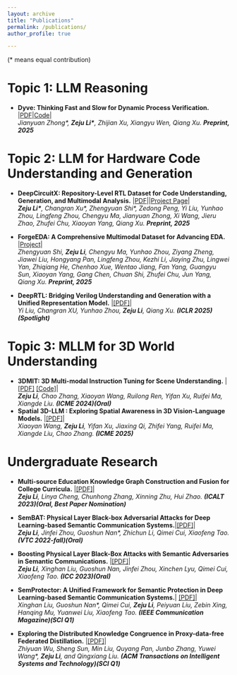```yaml
---
layout: archive
title: "Publications"
permalink: /publications/
author_profile: true

---
```

(* means equal contribution)
# **Topic 1: LLM Reasoning**
- **Dyve: Thinking Fast and Slow for Dynamic Process Verification.**  |[PDF](https://arxiv.org/abs/2502.11157)|[Code](https://github.com/staymylove/Dyve)| <br>
  <tiny><em>Jianyuan Zhong*, <strong>Zeju Li*</strong>, Zhijian Xu, Xiangyu Wen, Qiang Xu.</em></tiny>
  <tiny><em><strong>Preprint, 2025</strong></em></tiny>

# **Topic 2: LLM for Hardware Code Understanding and Generation**
- **DeepCircuitX: Repository-Level RTL Dataset for Code Understanding, Generation, and Multimodal Analysis.**  |[PDF](https://arxiv.org/abs/2502.18297)||[Project Page](https://zeju.gitbook.io/lcm-team)| <br>
  <tiny><em><strong>Zeju Li*</strong>, Changran Xu*, Zhengyuan Shi*, Zedong Peng, Yi Liu, Yunhao Zhou, Lingfeng Zhou, Chengyu Ma, Jianyuan Zhong, Xi Wang, Jieru Zhao, Zhufei Chu, Xiaoyan Yang, Qiang Xu.</em></tiny>
  <tiny><em><strong>Preprint, 2025</strong></em></tiny>

- **ForgeEDA: A Comprehensive Multimodal Dataset for Advancing EDA.**  |[Project](https://zeju.gitbook.io/lcm-team/forgeeda)| <br>
  <tiny><em>Zhengyuan Shi, <strong>Zeju Li</strong>, Chengyu Ma, Yunhao Zhou, Ziyang Zheng, Jiawei Liu, Hongyang Pan, Lingfeng Zhou, Kezhi Li, Jiaying Zhu, Lingwei Yan, Zhiqiang He, Chenhao Xue, Wentao Jiang, Fan Yang, Guangyu Sun, Xiaoyan Yang, Gang Chen, Chuan Shi, Zhufei Chu, Jun Yang, Qiang Xu. </em></tiny>
  <tiny><em><strong>Preprint, 2025</strong></em></tiny>

- **DeepRTL: Bridging Verilog Understanding and Generation with a Unified Representation Model.**  |[[PDF]](https://openreview.net/forum?id=2hcfoCHKoB)| <br>
  <tiny><em>Yi Liu, Changran XU, Yunhao Zhou, <strong>Zeju Li</strong>, Qiang Xu. </em></tiny>
  <tiny><em><strong>(ICLR 2025)(Spotlight)</strong></em></tiny>

  
# **Topic 3: MLLM for 3D World Understanding**

- **3DMIT: 3D Multi-modal Instruction Tuning for Scene Understanding.**  |[[PDF]](https://arxiv.org/abs/2401.03201) [[Code]](https://github.com/staymylove/3DMIT)| <br>
  <tiny><em><strong>Zeju Li</strong>, Chao Zhang, Xiaoyan Wang, Ruilong Ren, Yifan Xu, Ruifei Ma, Xiangde Liu. </em></tiny>
  <tiny><em><strong>(ICME 2024)(Oral)</strong></em></tiny>
- **Spatial 3D-LLM : Exploring Spatial Awareness in 3D Vision-Language Models.**  |[[PDF]](https://openreview.net/forum?id=2hcfoCHKoB)| <br>
  <tiny><em>Xiaoyan Wang, <strong>Zeju Li</strong>, Yifan Xu, Jiaxing Qi, Zhifei Yang, Ruifei Ma, Xiangde Liu, Chao Zhang. </em></tiny>
  <tiny><em><strong>(ICME 2025)</strong></em></tiny>



  

# **Undergraduate Research**


- **Multi-source Education Knowledge Graph Construction and Fusion for College Curricula.**  |[[PDF]](https://ieeexplore.ieee.org/document/10328183)|  <br>
  <tiny><em><strong>Zeju Li</strong>, Linya Cheng, Chunhong Zhang, Xinning Zhu, Hui Zhao.</em></tiny>
  <tiny><em><strong>(ICALT 2023)(Oral, Best Paper Nomination)</strong></em></tiny>

- **SemBAT: Physical Layer Black-box Adversarial Attacks for Deep Learning-based Semantic Communication Systems.**|[[PDF]](https://ieeexplore.ieee.org/document/10012766)|  <br>
  <tiny><em><strong>Zeju Li</strong>, Jinfei Zhou, Guoshun Nan*, Zhichun Li, Qimei Cui, Xiaofeng Tao.</em></tiny>
  <tiny><em><strong>(VTC 2022-fall)(Oral)</strong></em></tiny>

- **Boosting Physical Layer Black-Box Attacks with Semantic Adversaries in Semantic Communications.**  |[[PDF]](https://ieeexplore.ieee.org/document/10278790)| <br>
  <tiny><em><strong>Zeju Li</strong>, Xinghan Liu, Guoshun Nan, Jinfei Zhou, Xinchen Lyu, Qimei Cui, Xiaofeng Tao.</em></tiny>
  <tiny><em><strong>(ICC 2023)(Oral)</strong></em></tiny>

  
- **SemProtector: A Unified Framework for Semantic Protection in Deep Learning-based Semantic Communication Systems.**|  [[PDF]](https://ieeexplore.ieee.org/document/10328183)|  <br>
  <tiny><em>Xinghan Liu, Guoshun Nan*, Qimei Cui, <strong>Zeju Li</strong>, Peiyuan Liu, Zebin Xing, Hanqing Mu, Yuanwei Liu, Xiaofeng Tao.</em></tiny>
  <tiny><em><strong>(IEEE Communication Magazine)(SCI Q1)</strong></em></tiny>

- **Exploring the Distributed Knowledge Congruence in Proxy-data-free Federated Distillation.** |[[PDF]](https://arxiv.org/abs/2204.07028)| <br>
  <tiny><em>Zhiyuan Wu, Sheng Sun, Min Liu, Quyang Pan, Junbo Zhang, Yuwei Wang*, <strong>Zeju Li</strong>, and Qingxiang Liu.</em></tiny>
  <tiny><em><strong>(ACM Transactions on Intelligent Systems and Technology)(SCI Q1)</strong></em></tiny>

